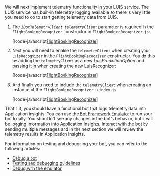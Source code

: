 We will next implement telemetry functionality in your LUIS service. The LUIS service has built-in telemetry logging available so there is very little you need to do to start getting telemetry data from LUIS.  <!---If you are interested in enabling telemetry in a QnA Maker enabled bot, see [Add telemetry to your QnAMaker bot](../v4sdk/bot-builder-telemetry-QnAMaker.md).-->

1. The _`IBotTelemetryClient telemetryClient`_ parameter is required in the `FlightBookingRecognizer` constructor in `FlightBookingRecognizer.js`:

    [!code-javascript[FlightBookingRecognizer](~/../botbuilder-samples/samples/javascript_nodejs/21.corebot-app-insights/dialogs/flightBookingRecognizer.js?range=6-16&highlight=6)]


    <!-- This is the code block that the code snippet link should point to:
    ```javascript
    class FlightBookingRecognizer {
        constructor(config, telemetryClient) {
            const luisIsConfigured = config && config.applicationId && config.endpointKey && config.endpoint;
            if (luisIsConfigured) {
                // Set the recognizer options depending on which endpoint version you want to use e.g v2 or v3.
                // More details can be found in https://docs.microsoft.com/azure/cognitive-services/luis/luis-migration-api-v3
                const recognizerOptions = {
                    apiVersion: 'v3',
                    telemetryClient: telemetryClient
                };

                this.recognizer = new LuisRecognizer(config, recognizerOptions);
            }
        }
    ```
    -->

2. Next you will need to enable the `telemetryClient` when creating your `LuisRecognizer` in the `FlightBookingRecognizer` constructor. You do this by adding the `telemetryClient` as a new _LuisPredictionOption_ and passing it in when creating the new LuisRecognizer:

    [!code-javascript[FlightBookingRecognizer](~/../botbuilder-samples/samples/javascript_nodejs/21.corebot-app-insights/dialogs/flightBookingRecognizer.js?range=9-18&highlight=14)]


    <!-- This is the code block that the code snippet link should point to:
    ```javascript
        if (luisIsConfigured) {
            // Set the recognizer options depending on which endpoint version you want to use e.g v2 or v3.
            // More details can be found in https://docs.microsoft.com/azure/cognitive-services/luis/luis-migration-api-v3
            const recognizerOptions = {
                apiVersion: 'v3',
                telemetryClient: telemetryClient
            };

            this.recognizer = new LuisRecognizer(config, recognizerOptions);
        }
    ```
    -->

3. And finally you need to include the `telemetryClient` when creating an instance of the `FlightBookingRecognizer` in `index.js`


    [!code-javascript[FlightBookingRecognizer](~/../botbuilder-samples/samples/javascript_nodejs/21.corebot-app-insights/index.js?range=82)]


    <!-- This is the code block that the code snippet link should point to:
    ```javascript
    const luisRecognizer = new FlightBookingRecognizer(luisConfig, telemetryClient); 
    ```
    -->

That's it, you should have a functional bot that logs telemetry data into Application insights. You can use the [Bot Framework Emulator](https://aka.ms/bot-framework-emulator-readme) to run your bot locally. You shouldn't see any changes in the bot's behavior, but it will be logging information into Application Insights. Interact with the bot by sending multiple messages and in the next section we will review the telemetry results in Application Insights.

For information on testing and debugging your bot, you can refer to the following articles:

 * [Debug a bot](../bot-service-debug-bot.md)
 * [Testing and debugging guidelines](../v4sdk/bot-builder-testing-debugging.md)
 * [Debug with the emulator](../bot-service-debug-emulator.md)

